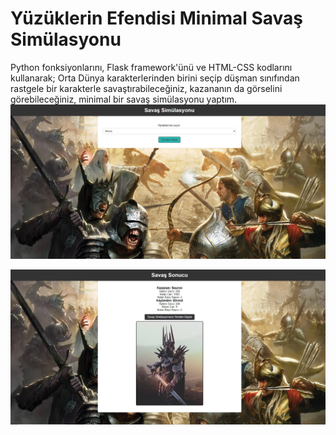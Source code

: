 # Yüzüklerin Efendisi Minimal Savaş Simülasyonu
Python fonksiyonlarını, Flask framework'ünü ve HTML-CSS kodlarını kullanarak; Orta Dünya karakterlerinden birini seçip düşman sınıfından rastgele bir karakterle savaştırabileceğiniz, kazananın da görselini görebileceğiniz, minimal bir savaş simülasyonu yaptım. 
<img src="images/image1.jpg">

<img src="images/image2.jpg">
